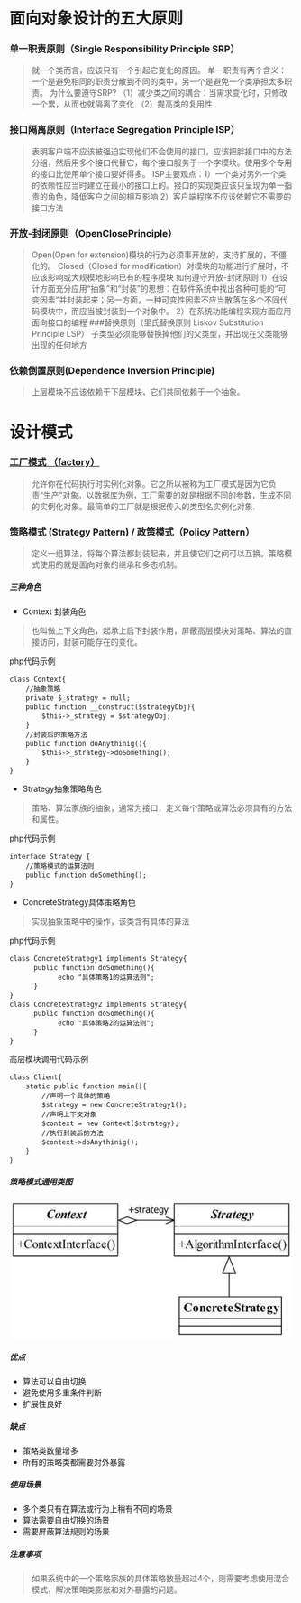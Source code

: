 # 面向对象设计的五大原则
### 单一职责原则（Single Responsibility Principle  SRP）
>就一个类而言，应该只有一个引起它变化的原因。
单一职责有两个含义：一个是避免相同的职责分散到不同的类中，另一个是避免一个类承担太多职责。
为什么要遵守SRP?
（1）减少类之间的耦合：当需求变化时，只修改一个累，从而也就隔离了变化
（2）提高类的复用性

### 接口隔离原则（Interface Segregation Principle ISP）
>表明客户端不应该被强迫实现他们不会使用的接口，应该把胖接口中的方法分组，然后用多个接口代替它，每个接口服务于一个字模块。使用多个专用的接口比使用单个接口要好得多。
 ISP主要观点：1）一个类对另外一个类的依赖性应当时建立在最小的接口上的。接口的实现类应该只呈现为单一指责的角色，降低客户之间的相互影响
 2）客户端程序不应该依赖它不需要的接口方法
 ### 开放-封闭原则（OpenClosePrinciple）
 >Open(Open for extension)模块的行为必须事开放的，支持扩展的，不僵化的。
  Closed（Closed for modification）对模块的功能进行扩展时，不应该影响或大规模地影响已有的程序模块
  如何遵守开放-封闭原则
  1）在设计方面充分应用“抽象”和“封装”的思想：在软件系统中找出各种可能的“可变因素”并封装起来；另一方面，一种可变性因素不应当散落在多个不同代码模块中，而应当被封装到一个对象中。
  2）在系统功能编程实现方面应用面向接口的编程
 ###替换原则（里氏替换原则 Liskov Substitution Principle LSP）
 >子类型必须能够替换掉他们的父类型，并出现在父类能够出现的任何地方
 ### 依赖倒置原则(Dependence Inversion Principle)
 >上层模块不应该依赖于下层模块，它们共同依赖于一个抽象。
 
 
 
# 设计模式
### [工厂模式 （factory）](https://github.com/bugooo/Design-Pattern/blob/master/Factory.php)
>﻿允许你在代码执行时实例化对象。它之所以被称为工厂模式是因为它负责“生产”对象。以数据库为例，工厂需要的就是根据不同的参数，生成不同的实例化对象。﻿最简单的工厂就是根据传入的类型名实例化对象.
 
### 策略模式 (Strategy Pattern) / 政策模式（Policy Pattern）
 >定义一组算法，将每个算法都封装起来，并且使它们之间可以互换。策略模式使用的就是面向对象的继承和多态机制。                                   
 
 ##### 三种角色
* Context 封装角色
> 也叫做上下文角色，起承上启下封装作用，屏蔽高层模块对策略、算法的直接访问，封装可能存在的变化。

php代码示例
```
class Context{
    //抽象策略
    private $_strategy = null;
    public function __construct($strategyObj){
        $this->_strategy = $strategyObj;
    }
    //封装后的策略方法
    public function doAnythinig(){
        $this->_strategy->doSomething();
    }
}

```
* Strategy抽象策略角色
> 策略、算法家族的抽象，通常为接口，定义每个策略或算法必须具有的方法和属性。

php代码示例
```
interface Strategy { 
    //策略模式的运算法则
    public function doSomething(); 
} 
```
* ConcreteStrategy具体策略角色
>实现抽象策略中的操作，该类含有具体的算法

php代码示例
```
class ConcreteStrategy1 implements Strategy{
      public function doSomething(){
            echo "具体策略1的运算法则";
      }
}
class ConcreteStrategy2 implements Strategy{
      public function doSomething(){
            echo "具体策略2的运算法则";
      }
}
```
高层模块调用代码示例
```
class Client{
    static public function main(){
        //声明一个具体的策略
        $strategy = new ConcreteStrategy1();
        //声明上下文对象
        $context = new Context($strategy);
        //执行封装后的方法
        $context->doAnythinig();
    }
}
```

##### 策略模式通用类图
![策略模式通用类图](img/WechatIMG1.jpeg)

##### 优点                                   
* 算法可以自由切换
* 避免使用多重条件判断
* 扩展性良好                                   

##### 缺点
* 策略类数量增多
* 所有的策略类都需要对外暴露

##### 使用场景
* 多个类只有在算法或行为上稍有不同的场景
* 算法需要自由切换的场景
* 需要屏蔽算法规则的场景

##### 注意事项
>  如果系统中的一个策略家族的具体策略数量超过4个，则需要考虑使用混合模式，解决策略类膨胀和对外暴露的问题。

